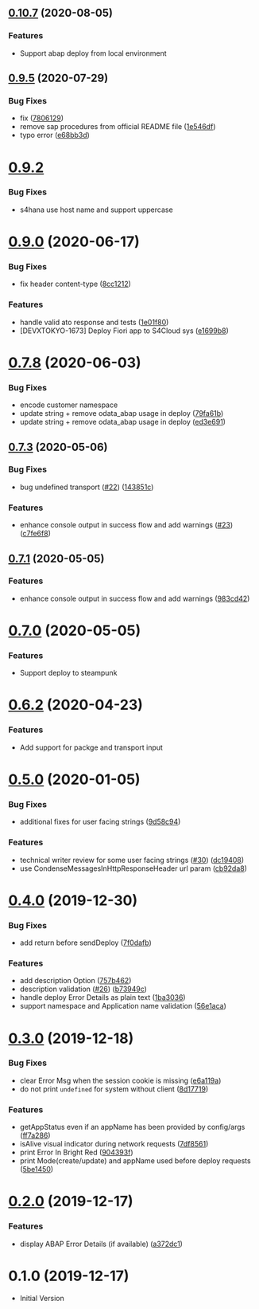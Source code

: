 <a name="0.10.7"></a>

## [0.10.7](https://github.wdf.sap.corp/devx-wing/abap-deploy/compare/v0.9.6...v0.10.7) (2020-08-05)

### Features

- Support abap deploy from local environment

<a name="0.9.5"></a>

## [0.9.5](https://github.wdf.sap.corp/devx-wing/abap-deploy/compare/v0.7.8...v0.9.5) (2020-07-29)

### Bug Fixes

- fix ([7806129](https://github.wdf.sap.corp/devx-wing/abap-deploy/commit/7806129))
- remove sap procedures from official README file ([1e546df](https://github.wdf.sap.corp/devx-wing/abap-deploy/commit/1e546df))
- typo error ([e68bb3d](https://github.wdf.sap.corp/devx-wing/abap-deploy/commit/e68bb3d))

# [0.9.2](https://github.wdf.sap.corp/devx-wing/abap-deploy/compare/v0.9.1...v0.9.2)

### Bug Fixes

- s4hana use host name and support uppercase

# [0.9.0](https://github.wdf.sap.corp/devx-wing/abap-deploy/compare/v0.7.8...v0.9.0) (2020-06-17)

### Bug Fixes

- fix header content-type ([8cc1212](https://github.wdf.sap.corp/devx-wing/abap-deploy/commit/8cc121285990f3f0fe14a1f33297771c0dc21b74))

### Features

- handle valid ato response and tests ([1e01f80](https://github.wdf.sap.corp/devx-wing/abap-deploy/commit/1e01f80e12e8d2c94ac0d846bb7a9c9b8f67127b))
- [DEVXTOKYO-1673] Deploy Fiori app to S4Cloud sys ([e1699b8](https://github.wdf.sap.corp/devx-wing/abap-deploy/commit/e1699b872f496ba8c39da7582c1cbc086e3cfa7b))

# [0.7.8](https://github.wdf.sap.corp/devx-wing/abap-deploy/compare/v0.7.3...v0.7.8) (2020-06-03)

### Bug Fixes

- encode customer namespace
- update string + remove odata_abap usage in deploy ([79fa61b](https://github.wdf.sap.corp/devx-wing/abap-deploy/commit/79fa61b9c66825db42feb22a5fce005cb76f56db))
- update string + remove odata_abap usage in deploy ([ed3e691](https://github.wdf.sap.corp/devx-wing/abap-deploy/commit/ed3e691bd65a3eb17cff4d8e680629f2c7b6351e))

## [0.7.3](https://github.wdf.sap.corp/devx-wing/abap-deploy/compare/v0.6.2...v0.7.3) (2020-05-06)

### Bug Fixes

- bug undefined transport ([#22](https://github.wdf.sap.corp/devx-wing/abap-deploy/issues/22)) ([143851c](https://github.wdf.sap.corp/devx-wing/abap-deploy/commit/143851c99929b4051a8da94ccae3411deae1686a))

### Features

- enhance console output in success flow and add warnings ([#23](https://github.wdf.sap.corp/devx-wing/abap-deploy/issues/23)) ([c7fe6f8](https://github.wdf.sap.corp/devx-wing/abap-deploy/commit/c7fe6f883220f7420db9e7afe4846b450fc3d87d))

## [0.7.1](https://github.wdf.sap.corp/devx-wing/abap-deploy/compare/v0.7.0...v0.7.1) (2020-05-05)

### Features

- enhance console output in success flow and add warnings ([983cd42](https://github.wdf.sap.corp/devx-wing/abap-deploy/commit/983cd42e825edc439e970946c7d6b43f42a626ec))

<a name="0.7.0"></a>

# [0.7.0](https://github.wdf.sap.corp/devx-wing/abap-deploy/compare/v0.6.2...v0.7.0) (2020-05-05)

### Features

- Support deploy to steampunk

<a name="0.6.2"></a>

# [0.6.2](https://github.wdf.sap.corp/devx-wing/abap-deploy/compare/v0.5.1...v0.6.2) (2020-04-23)

### Features

- Add support for packge and transport input

<a name="0.5.0"></a>

# [0.5.0](https://github.tools.sap/devx-wing/abap-deploy/compare/v0.4.0...v0.5.0) (2020-01-05)

### Bug Fixes

- additional fixes for user facing strings ([9d58c94](https://github.tools.sap/devx-wing/abap-deploy/commit/9d58c94))

### Features

- technical writer review for some user facing strings ([#30](https://github.tools.sap/devx-wing/abap-deploy/issues/30)) ([dc19408](https://github.tools.sap/devx-wing/abap-deploy/commit/dc19408))
- use CondenseMessagesInHttpResponseHeader url param ([cb92da8](https://github.tools.sap/devx-wing/abap-deploy/commit/cb92da8))

<a name="0.4.0"></a>

# [0.4.0](https://github.tools.sap/devx-wing/abap-deploy/compare/v0.3.0...v0.4.0) (2019-12-30)

### Bug Fixes

- add return before sendDeploy ([7f0dafb](https://github.tools.sap/devx-wing/abap-deploy/commit/7f0dafb))

### Features

- add description Option ([757b462](https://github.tools.sap/devx-wing/abap-deploy/commit/757b462))
- description validation ([#26](https://github.tools.sap/devx-wing/abap-deploy/issues/26)) ([b73949c](https://github.tools.sap/devx-wing/abap-deploy/commit/b73949c))
- handle deploy Error Details as plain text ([1ba3036](https://github.tools.sap/devx-wing/abap-deploy/commit/1ba3036))
- support namespace and Application name validation ([56e1aca](https://github.tools.sap/devx-wing/abap-deploy/commit/56e1aca))

<a name="0.3.0"></a>

# [0.3.0](https://github.tools.sap/devx-wing/abap-deploy/compare/v0.2.0...v0.3.0) (2019-12-18)

### Bug Fixes

- clear Error Msg when the session cookie is missing ([e6a119a](https://github.tools.sap/devx-wing/abap-deploy/commit/e6a119a))
- do not print `undefined` for system without client ([8d17719](https://github.tools.sap/devx-wing/abap-deploy/commit/8d17719))

### Features

- getAppStatus even if an appName has been provided by config/args ([ff7a286](https://github.tools.sap/devx-wing/abap-deploy/commit/ff7a286))
- isAlive visual indicator during network requests ([7df8561](https://github.tools.sap/devx-wing/abap-deploy/commit/7df8561))
- print Error In Bright Red ([904393f](https://github.tools.sap/devx-wing/abap-deploy/commit/904393f))
- print Mode(create/update) and appName used before deploy requests ([5be1450](https://github.tools.sap/devx-wing/abap-deploy/commit/5be1450))

<a name="0.2.0"></a>

# [0.2.0](https://github.tools.sap/devx-wing/abap-deploy/compare/v0.1.0...v0.2.0) (2019-12-17)

### Features

- display ABAP Error Details (if available) ([a372dc1](https://github.tools.sap/devx-wing/abap-deploy/commit/a372dc1))

<a name="0.1.0"></a>

# 0.1.0 (2019-12-17)

- Initial Version
